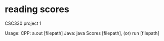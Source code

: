 # reading scores

CSC330 project 1

Usage:
	CPP:  a.out [filepath]
	Java: java Scores [filepath], (or) run [filepath]
